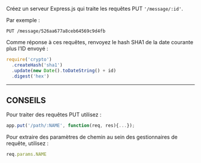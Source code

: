 Créez un serveur Express.js qui traite les requêtes PUT `'/message/:id'`.

Par exemple :

```
PUT /message/526aa677a8ceb64569c9d4fb
```

Comme réponse à ces requêtes, renvoyez le hash SHA1 de la date courante plus
l’ID envoyé :

```js
require('crypto')
  .createHash('sha1')
  .update(new Date().toDateString() + id)
  .digest('hex')
```

-----------------------------

## CONSEILS

Pour traiter des requêtes PUT utilisez :

```js
app.put('/path/:NAME', function(req, res){...});
```

Pour extraire des paramètres de chemin au sein des gestionnaires de
requête, utilisez :

```js
req.params.NAME
```
